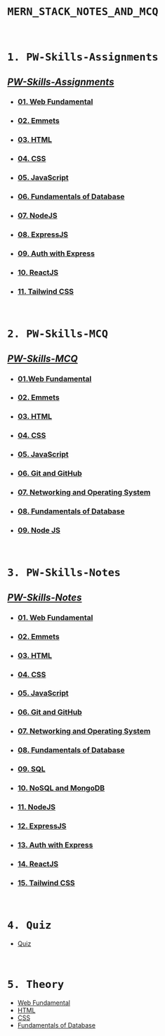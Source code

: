 # **`MERN_STACK_NOTES_AND_MCQ`**

<br>

# `1. PW-Skills-Assignments`
## [**_PW-Skills-Assignments_**](./PW-Skills-Assignments/ "PW-Skills-Assignments")
- ### [01. Web Fundamental](./PW-Skills-Assignments/01.%20Web%20Fundamental/ "Web Fundamental Assignments")
- ### [02. Emmets](./PW-Skills-Assignments/02.%20Emmets/ "Emmets Assignments")
- ### [03. HTML](./PW-Skills-Assignments/03.%20HTML/ "HTML Assignments")
- ### [04. CSS](./PW-Skills-Assignments/04.%20CSS/ "CSS Assignments")
- ### [05. JavaScript](./PW-Skills-Assignments/05.%20JavaScript/ "JavaScript Assignments")
- ### [06. Fundamentals of Database](./PW-Skills-Assignments/06.%20Fundamentals%20of%20Database/ "Fundamentals of Database")
- ### [07. NodeJS](./PW-Skills-Assignments/07.%20NodeJS/ "NodeJS")
- ### [08. ExpressJS](./PW-Skills-Assignments/08.%20ExpressJS/ "ExpressJS")
- ### [09. Auth with Express](./PW-Skills-Assignments/09.%20Auth%20with%20Express/ "Auth with Express")
- ### [10. ReactJS](./PW-Skills-Assignments/10.%20ReactJS/ "ReactJS")
- ### [11. Tailwind CSS](./PW-Skills-Assignments/11.%20Tailwind%20CSS/ "Tailwind CSS")

<br>

# `2. PW-Skills-MCQ`
## [**_PW-Skills-MCQ_**](./PW-Skills-MCQ/ "PW-Skills-MCQ")
- ### [01.Web Fundamental](./PW-Skills-MCQ/01.Web%20Fundamental/ "Web Fundamental MCQ")
- ### [02. Emmets](./PW-Skills-MCQ/02.Emmets/ "Emmets MCQ")
- ### [03. HTML](./PW-Skills-MCQ/03.HTML/ "HTML MCQ")
- ### [04. CSS](./PW-Skills-MCQ/04.CSS/ "CSS MCQ")
- ### [05. JavaScript](./PW-Skills-MCQ/05.JavaScript/ "JavaScript MCQ")
- ### [06. Git and GitHub](./PW-Skills-MCQ/06.Git%20and%20GitHub/ "Git and GitHub MCQ")
- ### [07. Networking and Operating System](./PW-Skills-MCQ/07.Networking%20and%20Operating%20System/ "Networking and Operating System MCQ")
- ### [08. Fundamentals of Database](./PW-Skills-MCQ/08.Fundamentals%20of%20Database/ "Fundamentals of Database")
- ### [09. Node JS](./PW-Skills-MCQ/09.Node%20JS/ "Node JS")

<br>

# `3. PW-Skills-Notes`
## [**_PW-Skills-Notes_**](./PW-Skills-Notes/ "PW-Skills-Notes")
- ### [01. Web Fundamental](./PW-Skills-Notes/01.%20Web-Fundamental/ "Web Fundamental Notes")
- ### [02. Emmets](./PW-Skills-Notes/02.%20Emmets/ "Emmets Notes")
- ### [03. HTML](./PW-Skills-Notes/03.%20HTML/ "HTML Notes")
- ### [04. CSS](./PW-Skills-Notes/04.%20CSS/ "CSS Notes")
- ### [05. JavaScript](./PW-Skills-Notes/05.%20JavaScript/ "JavaScript Notes")
- ### [06. Git and GitHub](./PW-Skills-Notes/06.%20Git%20and%20GitHub/ "Git and GitHub Notes")
- ### [07. Networking and Operating System](./PW-Skills-Notes/07.%20Networking%20and%20Operating%20System/ "Networking and Operating System Notes")
- ### [08. Fundamentals of Database](./PW-Skills-Notes/08.%20Fundamentals%20of%20Database/ "Fundamentals of Database")
- ### [09. SQL](./PW-Skills-Notes//09.%20SQL/ "SQL")
- ### [10. NoSQL and MongoDB](./PW-Skills-Notes/10.%20NoSQL%20and%20MongoDB/ "NoSQL and MongoDB")
- ### [11. NodeJS](./PW-Skills-Notes/11.%20NodeJS/ "NodeJS")
- ### [12. ExpressJS](./PW-Skills-Notes/12.%20ExpressJS/ "ExpressJS")
- ### [13. Auth with Express](./PW-Skills-Notes/13.%20Auth%20with%20Express/ "Auth with Express")
- ### [14. ReactJS](./PW-Skills-Notes/14.%20ReactJS/ "ReactJS")
- ### [15. Tailwind CSS](./PW-Skills-Notes/15.%20Tailwind%20CSS/ "Tailwind CSS")


<br>

# `4. Quiz`
- [Quiz](./Quiz "Quiz")

<br>

# `5. Theory` 
- [Web Fundamental](./Theory/01.%20Web%20Fundamental "Web Fundamental")
- [HTML](./Theory/02.%20HTML "HTML")
- [CSS](./Theory/03.%20CSS/ "CSS")
- [Fundamentals of Database](./Theory/06.%20Fundamentals%20of%20Database/ "Fundamentals of Database")
